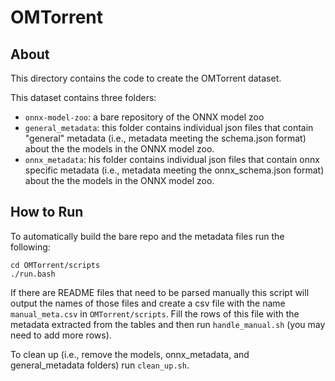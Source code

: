 # OMTorrent 

## About
This directory contains the code to create the OMTorrent dataset.

This dataset contains three folders: 

- `onnx-model-zoo`: a bare repository of the ONNX model zoo
- `general_metadata`: this folder contains individual json files that contain "general" metadata (i.e., metadata meeting the schema.json format) about the the models in the ONNX model zoo.
- `onnx_metadata`: his folder contains individual json files that contain onnx specific metadata (i.e., metadata meeting the onnx_schema.json format) about the the models in the ONNX model zoo.

## How to Run
To automatically build the bare repo and the metadata files run the following:
```
cd OMTorrent/scripts
./run.bash
```
If there are README files that need to be parsed manually this script will output the names of those files and create a csv file with the name `manual_meta.csv` in `OMTorrent/scripts`. Fill the rows of this file with the metadata extracted from the tables and then run `handle_manual.sh` (you may need to add more rows).

To clean up (i.e., remove the models, onnx_metadata, and general_metadata folders) run `clean_up.sh`.